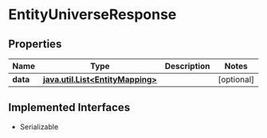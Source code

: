 

# EntityUniverseResponse


## Properties

Name | Type | Description | Notes
------------ | ------------- | ------------- | -------------
**data** | [**java.util.List&lt;EntityMapping&gt;**](EntityMapping.md) |  |  [optional]


## Implemented Interfaces

* Serializable


